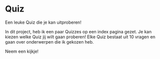 # Quiz
Een leuke Quiz die je kan uitproberen! 

In dit project, heb ik een paar Quizzes op een index pagina gezet. Je kan kiezen welke Quiz jij wilt gaan proberen! Elke Quiz bestaat uit 10 vragen en gaan over onderwerpen die ik gekozen heb. 

Neem een kijkje!
